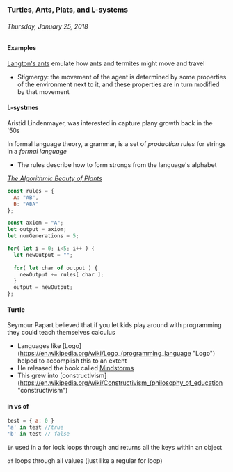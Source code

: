 ### Turtles, Ants, Plats, and L-systems
###### Thursday, January 25, 2018

#### Examples
[Langton's ants](https://www.youtube.com/watch?v=w6XQQhCgq5c "Langton's ants") emulate how ants and termites might move and travel
  - Stigmergy: the movement of the agent is determined by some properties of the environment next to it, and these properties are in turn modified by that movement
  
#### L-systmes
Aristid Lindenmayer, was interested in capture plany growth back in the '50s

In formal language theory, a grammar, is a set of *production rules* for strings in a *formal language*
  - The rules describe how to form strongs from the language's alphabet
  
[*The Algorithmic Beauty of Plants*](http://algorithmicbotany.org/papers/abop/abop.pdf "The Algorithmic Beauty of Plants")

```js
const rules = {
  A: "AB",
  B: "ABA"
};

const axiom = "A";
let output = axiom;
let numGenerations = 5;

for( let i = 0; i<5; i++ ) {
  let newOutput = "";
  
  for( let char of output ) {
    newOutput += rules[ char ];
  }
  output = newOutput;
};
```
  
#### Turtle
Seymour Papart believed that if you let kids play around with programming they could teach themselves calculus
  - Languages like [Logo](https://en.wikipedia.org/wiki/Logo_(programming_language "Logo") helped to accomplish this to an extent
  - He released the book called [Mindstorms](http://worrydream.com/refs/Papert%20-%20Mindstorms%201st%20ed.pdf "Mindstorms")
  - This grew into [constructivism](https://en.wikipedia.org/wiki/Constructivism_(philosophy_of_education "constructivism")
  
  
  
#### in vs of
```js
test = { a: 0 }
'a' in test //true
'b' in test // false
```
`in` used in a for look loops through and returns all the keys within an object

`of` loops through all values (just like a regular for loop)

  
